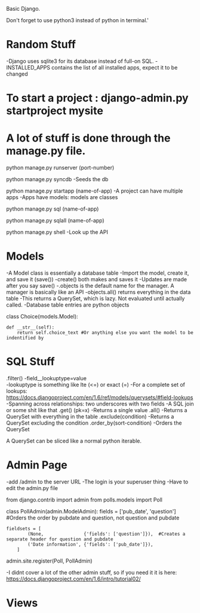 Basic Django.

Don't forget to use python3 instead of python in terminal.'

Random Stuff
=============
-Django uses sqlite3 for its database instead of full-on SQL.
-INSTALLED_APPS contains the list of all installed apps, expect it to be changed


To start a project : django-admin.py startproject mysite
======================================================

A lot of stuff is done through the manage.py file.
======================================================
python manage.py runserver (port-number)

python manage.py syncdb
-Seeds the db

python manage.py startapp (name-of-app)
-A project can have multiple apps
-Apps have models: models are classes

python manage.py sql (name-of-app)

python manage.py sqlall (name-of-app)

python manage.py shell
-Look up the API

Models
======
-A Model class is essentially a database table
-Import the model, create it, and save it (save())
  -create() both makes and saves it
-Updates are made after you say save()
-.objects is the default name for the manager. A manager is basically like an API
  -objects.all() returns everything in the data table
  -This returns a QuerySet, which is lazy. Not evaluated until actually called.
-Database table entries are python objects


class Choice(models.Model):

    def __str__(self): 
        return self.choice_text #Or anything else you want the model to be indentified by
            
SQL Stuff
=========
.filter()
-field__lookuptype=value   
    -lookuptype is something like lte (<=) or exact (=)
    -For a complete set of lookups: https://docs.djangoproject.com/en/1.6/ref/models/querysets/#field-lookups
-Spanning across relationships: two underscores with two fields
    -A SQL join or some shit like that
.get()  (pk=x)
-Returns a single value
.all()
-Returns a QuerySet with everything in the table
.exclude(condition)
-Returns a QuerySet excluding the condition
.order_by(sort-condition)
-Orders the QuerySet

A QuerySet can be sliced like a normal python iterable.
  
  
Admin Page
==========
-add /admin to the server URL
-The login is your superuser thing
-Have to edit the admin.py file 

from django.contrib import admin
from polls.models import Poll

class PollAdmin(admin.ModelAdmin):
    fields = ['pub_date', 'question'] #Orders the order by pubdate and question, not question and pubdate
    
    fieldsets = [
            (None,               {'fields': ['question']}),  #Creates a separate header for question and pubdate
            ('Date information', {'fields': ['pub_date']}),
        ] 

admin.site.register(Poll, PollAdmin)

-I didnt cover a lot of the other admin stuff, so if you need it it is here: https://docs.djangoproject.com/en/1.6/intro/tutorial02/


Views
=====
  
  
  
  
 
